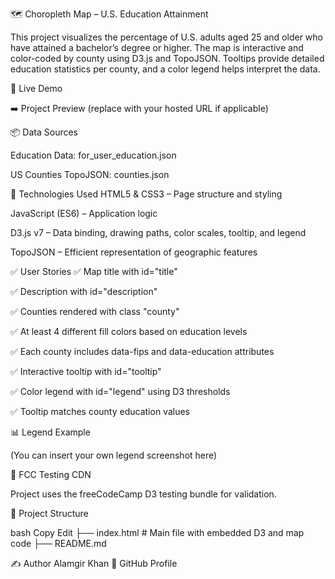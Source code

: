 🗺️ Choropleth Map – U.S. Education Attainment

This project visualizes the percentage of U.S. adults aged 25 and older who have attained a bachelor’s degree or higher. The map is interactive and color-coded by county using D3.js and TopoJSON. Tooltips provide detailed education statistics per county, and a color legend helps interpret the data.

📌 Live Demo

➡️ Project Preview (replace with your hosted URL if applicable)

📦 Data Sources

Education Data: for_user_education.json

US Counties TopoJSON: counties.json

🔧 Technologies Used HTML5 & CSS3 – Page structure and styling

JavaScript (ES6) – Application logic

D3.js v7 – Data binding, drawing paths, color scales, tooltip, and legend

TopoJSON – Efficient representation of geographic features

✅ User Stories ✅ Map title with id="title"

✅ Description with id="description"

✅ Counties rendered with class "county"

✅ At least 4 different fill colors based on education levels

✅ Each county includes data-fips and data-education attributes

✅ Interactive tooltip with id="tooltip"

✅ Color legend with id="legend" using D3 thresholds

✅ Tooltip matches county education values

📊 Legend Example

(You can insert your own legend screenshot here)

🧪 FCC Testing CDN

Project uses the freeCodeCamp D3 testing bundle for validation.

📁 Project Structure

bash Copy Edit ├── index.html # Main file with embedded D3 and map code ├── README.md

✍️ Author Alamgir Khan 🔗 GitHub Profile
